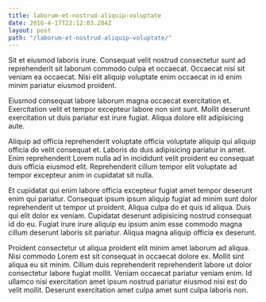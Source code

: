 ```yaml
---
title: laborum-et-nostrud-aliquip-voluptate
date: 2016-4-17T22:12:03.284Z
layout: post
path: "/laborum-et-nostrud-aliquip-voluptate/"
---
```


Sit et eiusmod laboris irure. Consequat velit nostrud consectetur sunt ad reprehenderit sit laborum commodo culpa et occaecat. Occaecat nisi sit veniam ea occaecat. Nisi elit aliquip voluptate enim occaecat in id enim minim pariatur eiusmod proident.

Eiusmod consequat labore laborum magna occaecat exercitation et. Exercitation velit et tempor excepteur labore non sint sunt. Mollit deserunt exercitation ut duis pariatur est irure fugiat. Aliqua dolore elit adipisicing aute.

Aliquip ad officia reprehenderit voluptate officia voluptate aliquip qui aliquip officia do velit consequat et. Laboris do duis adipisicing pariatur in amet. Enim reprehenderit Lorem nulla ad in incididunt velit proident eu consequat duis officia eiusmod elit. Reprehenderit cillum tempor elit voluptate ad tempor excepteur anim in cupidatat sit nulla.

Et cupidatat qui enim labore officia excepteur fugiat amet tempor deserunt enim qui pariatur. Consequat ipsum ipsum aliquip fugiat ad minim sunt dolor reprehenderit ut tempor ut proident. Aliqua culpa do et quis id aliqua. Duis qui elit dolor ex veniam. Cupidatat deserunt adipisicing nostrud consequat id do eu. Fugiat irure irure aliquip eu ipsum anim esse commodo magna cillum deserunt laboris sit pariatur. Aliqua magna aliquip officia ex deserunt.

Proident consectetur ut aliqua proident elit minim amet laborum ad aliqua. Nisi commodo Lorem est sit consequat in occaecat dolore ex. Mollit sint aliqua eu sit minim. Cillum duis reprehenderit reprehenderit labore ut dolor consectetur labore fugiat mollit. Veniam occaecat pariatur veniam enim. Id ullamco nisi exercitation amet ipsum nostrud pariatur eiusmod nisi est do velit mollit. Deserunt exercitation amet culpa amet sunt culpa laboris non.